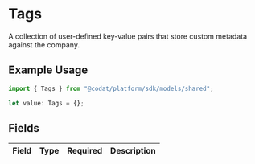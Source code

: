 # Tags

A collection of user-defined key-value pairs that store custom metadata against the company.

## Example Usage

```typescript
import { Tags } from "@codat/platform/sdk/models/shared";

let value: Tags = {};
```

## Fields

| Field       | Type        | Required    | Description |
| ----------- | ----------- | ----------- | ----------- |